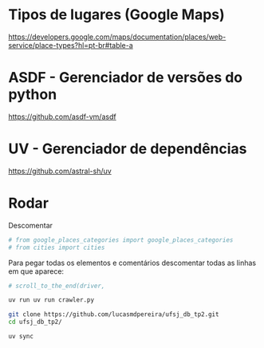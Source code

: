 # Tipos de lugares (Google Maps)
https://developers.google.com/maps/documentation/places/web-service/place-types?hl=pt-br#table-a

# ASDF - Gerenciador de versões do python
https://github.com/asdf-vm/asdf

# UV - Gerenciador de dependências
https://github.com/astral-sh/uv

# Rodar
Descomentar
```python
# from google_places_categories import google_places_categories
# from cities import cities
```

Para pegar todas os elementos e comentários descomentar todas as linhas em que aparece:
```python
# scroll_to_the_end(driver,
```

```bash
uv run uv run crawler.py
```

```bash
git clone https://github.com/lucasmdpereira/ufsj_db_tp2.git
cd ufsj_db_tp2/

uv sync
```
